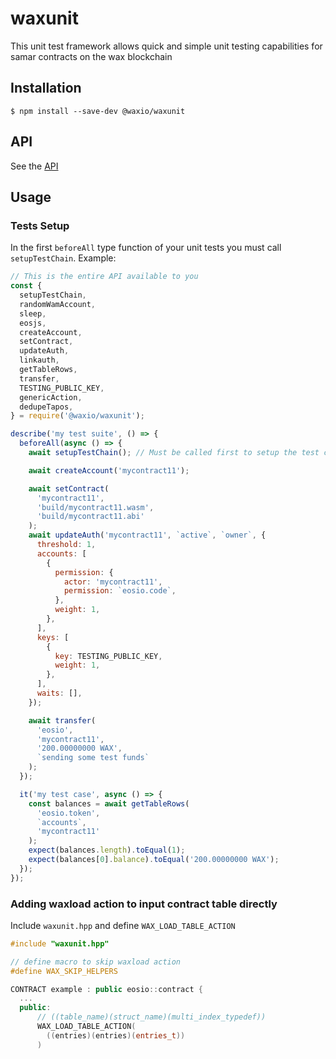 # waxunit

This unit test framework allows quick and simple unit testing capabilities for samar contracts on the wax blockchain

## Installation

```
$ npm install --save-dev @waxio/waxunit
```

## API

See the [API](./API.md)

## Usage

### Tests Setup

In the first `beforeAll` type function of your unit tests you must call `setupTestChain`. Example:

```javascript
// This is the entire API available to you
const {
  setupTestChain,
  randomWamAccount,
  sleep,
  eosjs,
  createAccount,
  setContract,
  updateAuth,
  linkauth,
  getTableRows,
  transfer,
  TESTING_PUBLIC_KEY,
  genericAction,
  dedupeTapos,
} = require('@waxio/waxunit');

describe('my test suite', () => {
  beforeAll(async () => {
    await setupTestChain(); // Must be called first to setup the test chain

    await createAccount('mycontract11');

    await setContract(
      'mycontract11',
      'build/mycontract11.wasm',
      'build/mycontract11.abi'
    );
    await updateAuth('mycontract11', `active`, `owner`, {
      threshold: 1,
      accounts: [
        {
          permission: {
            actor: 'mycontract11',
            permission: `eosio.code`,
          },
          weight: 1,
        },
      ],
      keys: [
        {
          key: TESTING_PUBLIC_KEY,
          weight: 1,
        },
      ],
      waits: [],
    });

    await transfer(
      'eosio',
      'mycontract11',
      '200.00000000 WAX',
      `sending some test funds`
    );
  });

  it('my test case', async () => {
    const balances = await getTableRows(
      'eosio.token',
      `accounts`,
      'mycontract11'
    );
    expect(balances.length).toEqual(1);
    expect(balances[0].balance).toEqual('200.00000000 WAX');
  });
});
```

### Adding waxload action to input contract table directly

Include `waxunit.hpp` and define `WAX_LOAD_TABLE_ACTION`

```c++
#include "waxunit.hpp"

// define macro to skip waxload action
#define WAX_SKIP_HELPERS

CONTRACT example : public eosio::contract {
  ...
  public:
      // ((table_name)(struct_name)(multi_index_typedef))
      WAX_LOAD_TABLE_ACTION(
        ((entries)(entries)(entries_t))
      )
```